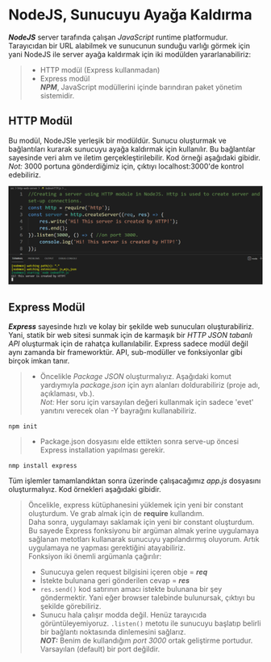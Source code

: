 # NodeJS, Sunucuyu Ayağa Kaldırma
***NodeJS*** server tarafında çalışan *JavaScript* runtime platformudur. Tarayıcıdan bir URL alabilmek ve sunucunun sunduğu varlığı görmek için yani NodeJS ile server ayağa kaldırmak için iki modülden yararlanabiliriz:  
> * HTTP modül (Express kullanmadan)  
> * Express modül  
***NPM***, JavaScript modüllerini içinde barındıran paket yönetim sistemidir.

## HTTP Modül  
Bu modül, NodeJSle yerleşik bir modüldür. Sunucu oluşturmak ve bağlantıları kurarak sunucuyu ayağa kaldırmak için kullanılır. Bu bağlantılar sayesinde veri alım ve iletim gerçekleştirilebilir. Kod örneği aşağıdaki gibidir.  
*Not:* 3000 portuna gönderdiğimiz için, çıktıyı localhost:3000'de kontrol edebiliriz.  

<p align="center"> <img width=600  src ="https://github.com/A101-Node-js-TypeScript-Bootcamp/a101-bootcamp-odev1-berceou/blob/main/serveup-nodejs/img/built-http-server.png"> </p> 



## Express Modül  
***Express*** sayesinde hızlı ve kolay bir şekilde web sunucuları oluşturabiliriz. Yani, statik bir web sitesi sunmak için de karmaşık bir *HTTP JSON tabanlı API* oluşturmak için de rahatça kullanılabilir.
Express sadece modül değil aynı zamanda bir frameworktür. API, sub-modüller ve fonksiyonlar gibi birçok imkan tanır.  
>* Öncelikle *Package JSON* oluşturmalıyız. Aşağıdaki komut yardıymıyla *package.json* için ayrı alanları doldurabiliriz (proje adı, açıklaması, vb.).  
*Not:* Her soru için varsayılan değeri kullanmak için sadece 'evet' yanıtını verecek olan -Y bayrağını kullanabiliriz.  

```
npm init  
```  

>* Package.json dosyasını elde ettikten sonra serve-up öncesi Express installation yapılması gerekir.  

```
nmp install express  
```  
Tüm işlemler tamamlandıktan sonra üzerinde çalışacağımız *app.js* dosyasını oluşturmalıyız. Kod örnekleri aşağıdaki gibidir.  

<p align="center"> <https://github.com/A101-Node-js-TypeScript-Bootcamp/a101-bootcamp-odev1-berceou/blob/main/serveup-nodejs/img/built-server-express.png"> 

> Öncelikle, express kütüphanesini yüklemek için yeni bir constant oluşturdum. Ve grab almak için de **require** kullandım.  
> Daha sonra, uygulamayı saklamak için yeni bir constant oluşturdum. Bu sayede Express fonksiyonu bir argüman almak yerine uygulamaya sağlanan metotları kullanarak sunucuyu yapılandırmış oluyorum. Artık uygulamaya ne yapması gerektiğini atayabiliriz.  
> Fonksiyon iki önemli argümanla çağırılır:
> * Sunucuya gelen request bilgisini içeren obje = ***req***
> * İstekte bulunana geri gönderilen cevap = ***res***
> * ```res.send()``` kod satırının amacı istekte bulunana bir şey göndermektir. Yani eğer browser talebinde bulunursak, çıktıyı bu şekilde görebiliriz.
> * Sunucu hala çalışır modda değil. Henüz tarayıcıda görüntüleyemiyoruz.  ``` .listen() ``` metotu ile sunucuyu başlatıp belirli bir bağlantı noktasında dinlemesini sağlarız.  
 ***NOT:*** Benim de kullandığım *port 3000* ortak geliştirme portudur. Varsayılan (default) bir port değildir.  





